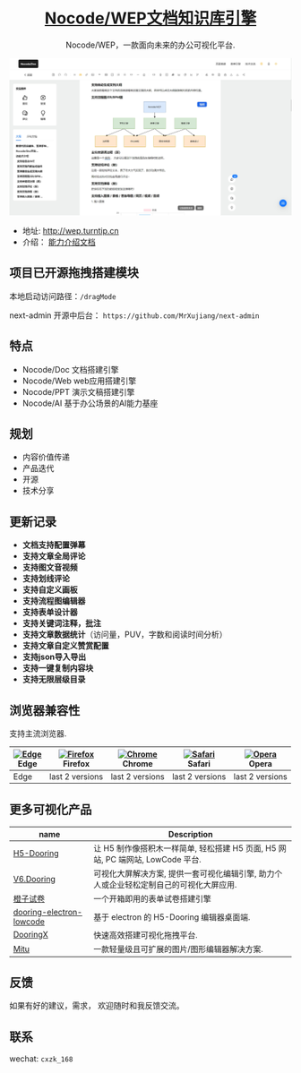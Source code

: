 <p align="center">
  <a href="http://wep.turntip.cn">
    <h1 align="center">Nocode/WEP文档知识库引擎</h1>
  </a>
</p>

<div align="center">

Nocode/WEP，一款面向未来的办公可视化平台. 

<img src="./public/wep.png" alt="Edge" />

</div>

- 地址: http://wep.turntip.cn
- 介绍： [能力介绍文档](http://wep.turntip.cn/design/doc?id=d1713369951622&uid=wep_251711700015023)


## 项目已开源拖拽搭建模块

本地启动访问路径：`/dragMode`

next-admin 开源中后台： `https://github.com/MrXujiang/next-admin`

## 特点

- Nocode/Doc 文档搭建引擎
- Nocode/Web web应用搭建引擎
- Nocode/PPT 演示文稿搭建引擎
- Nocode/AI 基于办公场景的AI能力基座

## 规划

- 内容价值传递
- 产品迭代
- 开源
- 技术分享

## 更新记录

- **文档支持配置弹幕**
- **支持文章全局评论**
- **支持图文音视频**
- **支持划线评论**
- **支持自定义画板**
- **支持流程图编辑器**
- **支持表单设计器**
- **支持关键词注释，批注**
- **支持文章数据统计**（访问量，PUV，字数和阅读时间分析）
- **支持文章自定义赞赏配置**
- **支持json导入导出**
- **支持一键复制内容块**
- **支持无限层级目录**


## 浏览器兼容性

支持主流浏览器.

| [<img src="https://raw.githubusercontent.com/alrra/browser-logos/master/src/edge/edge_48x48.png" alt="Edge" width="24px" height="24px" />](http://godban.github.io/browsers-support-badges/)</br>Edge | [<img src="https://raw.githubusercontent.com/alrra/browser-logos/master/src/firefox/firefox_48x48.png" alt="Firefox" width="24px" height="24px" />](http://godban.github.io/browsers-support-badges/)</br>Firefox | [<img src="https://raw.githubusercontent.com/alrra/browser-logos/master/src/chrome/chrome_48x48.png" alt="Chrome" width="24px" height="24px" />](http://godban.github.io/browsers-support-badges/)</br>Chrome | [<img src="https://raw.githubusercontent.com/alrra/browser-logos/master/src/safari/safari_48x48.png" alt="Safari" width="24px" height="24px" />](http://godban.github.io/browsers-support-badges/)</br>Safari | [<img src="https://raw.githubusercontent.com/alrra/browser-logos/master/src/opera/opera_48x48.png" alt="Opera" width="24px" height="24px" />](http://godban.github.io/browsers-support-badges/)</br>Opera |
| --- | --- | --- | --- | --- |
| Edge | last 2 versions | last 2 versions | last 2 versions | last 2 versions |

## 更多可视化产品

| name                                                                              | Description                                                                             |
| --------------------------------------------------------------------------------- | --------------------------------------------------------------------------------------- |
| [H5-Dooring](https://github.com/MrXujiang/h5-Dooring)                             | 让 H5 制作像搭积木一样简单, 轻松搭建 H5 页面, H5 网站, PC 端网站, LowCode 平台.         |
| [V6.Dooring](https://github.com/MrXujiang/v6.dooring.public)                      | 可视化大屏解决方案, 提供一套可视化编辑引擎, 助力个人或企业轻松定制自己的可视化大屏应用. |
| [橙子试卷](https://turntip.cn) | 一个开箱即用的表单试卷搭建引擎 |
| [dooring-electron-lowcode](https://github.com/MrXujiang/dooring-electron-lowcode) | 基于 electron 的 H5-Dooring 编辑器桌面端.                                               |
| [DooringX](https://github.com/H5-Dooring/dooringx)                                | 快速高效搭建可视化拖拽平台.                                                             |
| [Mitu](https://github.com/H5-Dooring/mitu-editor)                                 | 一款轻量级且可扩展的图片/图形编辑器解决方案.                                            |

## 反馈

如果有好的建议，需求， 欢迎随时和我反馈交流。

## 联系

wechat: `cxzk_168`
